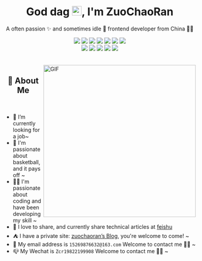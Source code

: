 <!-- 标题 + 个人描述, emoji 取自: http://emojihomepage.com -->
<p align="center">
  <h1 height="200px" align="center">
    God dag <img src="https://cdn.jsdelivr.net/gh/MaleWeb/picture/images/techblog/hi.gif" width="25">, I'm ZuoChaoRan
  </h1>
   <p align="center">A often passion ✨ and sometimes idle 🥋 frontend developer from China 👨‍💻</p>
</p>
<!-- 
  技术栈标签, 小标签来自: https://shields.io/
  1. shields 链接格式: https://img.shields.io/badge/-{标签文本}-{标签背景色}?style={标签类型}&logo={标签前面 Logo}&logoColor={Logo 颜色}
  2. shields 可选 Logo 列表参考: https://github.com/simple-icons/simple-icons/blob/develop/slugs.md
-->
<div align="center">
  <img src="https://img.shields.io/badge/-JavaScript-f6da1c?style=flat&logo=javascript&logoColor=white">
  <img src="https://img.shields.io/badge/-TypeScript-2b6dbf?style=flat&logo=typescript&logoColor=white">
  <img src="https://img.shields.io/badge/-React-00b4ce?style=flat&logo=react&logoColor=white">
  <img src="https://img.shields.io/badge/-Node.js-3C873A?style=flat&logo=Node.js&logoColor=white">
  <img src="https://img.shields.io/badge/-Koa-33333D?style=flat&logo=koa&logoColor=white">
  <img src="https://img.shields.io/badge/-Less-bf608e?style=flat&logo=less&logoColor=white">
  <img src="https://img.shields.io/badge/-Sass-b37feb?style=flat&logo=sass&logoColor=white">
</div>
<div align="center">
  <img src="https://img.shields.io/badge/-Git-ee462c?style=flat&logo=git&logoColor=white">
  <img src="https://img.shields.io/badge/-Docker-218bea?style=flat&logo=docker&logoColor=white">
  <img src="https://img.shields.io/badge/-Github-black?style=flat&logo=github">
  <img src="https://img.shields.io/badge/-Webpack-%232C3A42?style=flat-square&logo=webpack">
  <img src="https://img.shields.io/badge/-ESLint-%234B32C3?style=flat-square&logo=eslint">
</div>
<!-- 背景图 -->
<br />
<br />
<img align="right" alt="GIF" src="https://github.com/zcrchong/zcrchong/assets/102567605/420f961c-3d7c-448c-aace-59efbcb61a5c" width="400"/>

<!-- 关于我 -->
<h2 height="200px" align="center">🎉 About Me</h2>
<br />

- 🔭 I’m currently looking for a job~
- 🏀 I'm passionate about basketball, and it pays off ~
- 👨‍💻 I'm passionate about coding and have been developing my skill ~
- 👻 I love to share, and currently share technical articles at [feishu](https://xunlianying.feishu.cn/wiki/RCLRwAPCLi8wrkkHIbGcJrY8n7b)
- ⛺️ I have a private site: [zuochaoran’s Blog](https://xunlianying.feishu.cn/wiki/RCLRwAPCLi8wrkkHIbGcJrY8n7b), you're welcome to come! ~
- 📨 My email address is `15269876632@163.com` Welcome to contact me 👏🏻 ~
- 📪 My Wechat is `Zcr19822199908` Welcome to contact me 👏🏻 ~
